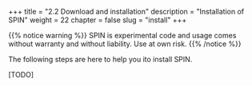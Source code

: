 +++
title = "2.2 Download and installation"
description = "Installation of SPIN"
weight = 22
chapter = false
slug = "install"
+++

{{% notice warning %}}
SPIN is experimental code and usage comes without warranty and without liability. Use at own risk.
{{% /notice %}}

The following steps are here to help you ito install SPIN.

[TODO]
